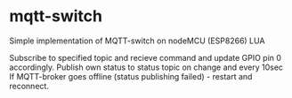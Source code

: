 # mqtt-switch
Simple implementation of MQTT-switch on nodeMCU (ESP8266) LUA

Subscribe to specified topic and recieve command and update GPIO pin 0 accordingly.
Publish own status to status topic on change and every 10sec 
If MQTT-broker goes offline (status publishing failed) - restart and reconnect.

